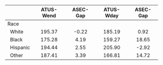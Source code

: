 
|                      |    ATUS-Wend |     ASEC-Gap |    ATUS-Wday |     ASEC-Gap |
| -------------------- | :----------: | :----------: | :----------: | :----------: |
| Race                 |              |              |              |              |
| &nbsp;&nbsp;White    |       195.37 |        -0.22 |       185.19 |         0.92 |
| &nbsp;&nbsp;Black    |       175.28 |         4.19 |       159.27 |        18.65 |
| &nbsp;&nbsp;Hispanic |       194.44 |         2.55 |       205.90 |        -2.92 |
| &nbsp;&nbsp;Other    |       187.41 |         3.39 |       166.81 |        14.72 |

